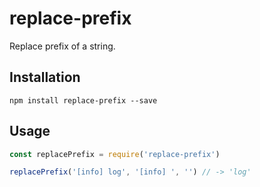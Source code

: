 # replace-prefix

Replace prefix of a string.

## Installation

```
npm install replace-prefix --save
```

## Usage

<!-- eslint-disable strict -->

```js
const replacePrefix = require('replace-prefix')

replacePrefix('[info] log', '[info] ', '') // -> 'log'
```
